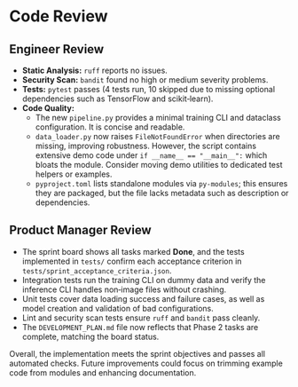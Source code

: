 # Code Review

## Engineer Review
- **Static Analysis:** `ruff` reports no issues.
- **Security Scan:** `bandit` found no high or medium severity problems.
- **Tests:** `pytest` passes (4 tests run, 10 skipped due to missing optional dependencies such as TensorFlow and scikit‑learn).
- **Code Quality:**
  - The new `pipeline.py` provides a minimal training CLI and dataclass configuration. It is concise and readable.
  - `data_loader.py` now raises `FileNotFoundError` when directories are missing, improving robustness. However, the script contains extensive demo code under `if __name__ == "__main__":` which bloats the module. Consider moving demo utilities to dedicated test helpers or examples.
  - `pyproject.toml` lists standalone modules via `py-modules`; this ensures they are packaged, but the file lacks metadata such as description or dependencies.

## Product Manager Review
- The sprint board shows all tasks marked **Done**, and the tests implemented in `tests/` confirm each acceptance criterion in `tests/sprint_acceptance_criteria.json`.
- Integration tests run the training CLI on dummy data and verify the inference CLI handles non‑image files without crashing.
- Unit tests cover data loading success and failure cases, as well as model creation and validation of bad configurations.
- Lint and security scan tests ensure `ruff` and `bandit` pass cleanly.
- The `DEVELOPMENT_PLAN.md` file now reflects that Phase 2 tasks are complete, matching the board status.

Overall, the implementation meets the sprint objectives and passes all automated checks. Future improvements could focus on trimming example code from modules and enhancing documentation.
